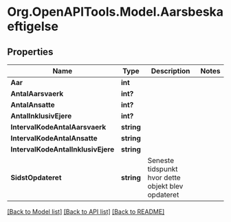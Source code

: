 # Org.OpenAPITools.Model.Aarsbeskaeftigelse

## Properties

Name | Type | Description | Notes
------------ | ------------- | ------------- | -------------
**Aar** | **int** |  | 
**AntalAarsvaerk** | **int?** |  | 
**AntalAnsatte** | **int?** |  | 
**AntalInklusivEjere** | **int?** |  | 
**IntervalKodeAntalAarsvaerk** | **string** |  | 
**IntervalKodeAntalAnsatte** | **string** |  | 
**IntervalKodeAntalInklusivEjere** | **string** |  | 
**SidstOpdateret** | **string** | Seneste tidspunkt hvor dette objekt blev opdateret  | 

[[Back to Model list]](../README.md#documentation-for-models) [[Back to API list]](../README.md#documentation-for-api-endpoints) [[Back to README]](../README.md)

